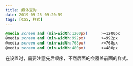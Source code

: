 ```yaml
---
title: 媒体查询
date: 2019-09-25 09:20:59
tags: [CSS, 样式]
---
```



```css
@media screen and (min-width:1200px)      >=1200px
@media screen and (min-width:992px)       >=992px
@media screen and (min-width:768px)       >=768px
@media screen and (min-width:480px)       >=480px
```



在设置时，需要注意先后顺序，不然后面的会覆盖前面的样式。

